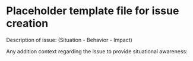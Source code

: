 # Placeholder template file for issue creation

Description of issue: (Situation - Behavior - Impact)





Any addition context regarding the issue to provide situational awareness:




